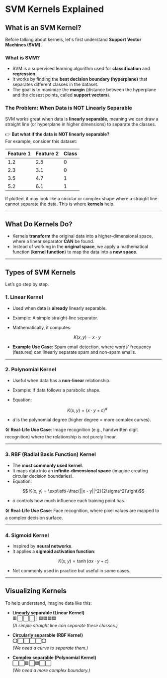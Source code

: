 # SVM Kernels Explained

## **What is an SVM Kernel?**
Before talking about kernels, let's first understand **Support Vector Machines (SVM).**

### **What is SVM?**
- SVM is a supervised learning algorithm used for **classification** and **regression**.
- It works by finding the **best decision boundary (hyperplane)** that separates different classes in the dataset.
- The goal is to maximize the **margin** (distance between the hyperplane and the closest points, called **support vectors**).

### **The Problem: When Data is NOT Linearly Separable**
SVM works great when data is **linearly separable**, meaning we can draw a straight line (or hyperplane in higher dimensions) to separate the classes.

👉 **But what if the data is NOT linearly separable?**  
For example, consider this dataset:

| Feature 1 | Feature 2 | Class |
|-----------|-----------|--------|
| 1.2       | 2.5       | 0      |
| 2.3       | 3.1       | 0      |
| 3.5       | 4.7       | 1      |
| 5.2       | 6.1       | 1      |

If plotted, it may look like a circular or complex shape where a straight line cannot separate the data. This is where **kernels** help.

---

## **What Do Kernels Do?**
- Kernels **transform** the original data into a higher-dimensional space, where a linear separator **CAN** be found.
- Instead of working in the **original space**, we apply a mathematical function (**kernel function**) to map the data into a **new space**.

---

## **Types of SVM Kernels**
Let’s go step by step.

### **1. Linear Kernel**
- Used when data is **already** linearly separable.
- Example: A simple straight-line separator.
- Mathematically, it computes:

  $$K(x, y) = x \cdot y$$

- **Example Use Case**: Spam email detection, where words' frequency (features) can linearly separate spam and non-spam emails.

---

### **2. Polynomial Kernel**
- Useful when data has a **non-linear** relationship.
- Example: If data follows a parabolic shape.
- Equation:


  $$K(x, y) = (x \cdot y + c)^d$$

- $d$ is the polynomial degree (higher degree = more complex curves).

🛠 **Real-Life Use Case**: Image recognition (e.g., handwritten digit recognition) where the relationship is not purely linear.

---

### **3. RBF (Radial Basis Function) Kernel**
- The **most commonly used kernel**.
- It maps data into an **infinite-dimensional space** (imagine creating circular decision boundaries).
- Equation:

 $$ K(x, y) = \exp\left(-\frac{||x - y||^2}{2\sigma^2}\right)$$

- $\sigma$ controls how much influence each training point has.

🛠 **Real-Life Use Case**: Face recognition, where pixel values are mapped to a complex decision surface.

---

### **4. Sigmoid Kernel**
- Inspired by **neural networks**.
- It applies a **sigmoid activation function**:

$$K(x, y) = \tanh(\alpha x \cdot y + c)$$


- Not commonly used in practice but useful in some cases.

---

## **Visualizing Kernels**
To help understand, imagine data like this:

- **Linearly separable (Linear Kernel)**  
  🟥⬜⬜⬜ | 🟦🟦🟦🟦  
  *(A simple straight line can separate these classes.)*

- **Circularly separable (RBF Kernel)**  
  ⭕⬜⬜⬜⬜⭕  
  *(We need a curve to separate them.)*

- **Complex separable (Polynomial Kernel)**  
  ⬜⬜🟥⬜🟦⬜⬜  
  *(We need a more complex boundary.)*


